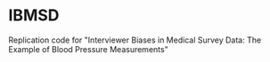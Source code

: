 # IBMSD
Replication code for "Interviewer Biases in Medical Survey Data: The Example of Blood Pressure Measurements"
